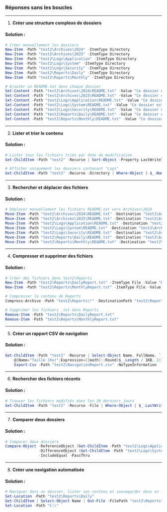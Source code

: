 ### Réponses sans les boucles

---

1. **Créer une structure complexe de dossiers**

#### **Solution :**
```powershell
# Créer manuellement les dossiers
New-Item -Path "test2\Archives\2024" -ItemType Directory
New-Item -Path "test2\Archives\2025" -ItemType Directory
New-Item -Path "test2\Logs\Application" -ItemType Directory
New-Item -Path "test2\Logs\System" -ItemType Directory
New-Item -Path "test2\Logs\Security" -ItemType Directory
New-Item -Path "test2\Reports\Daily" -ItemType Directory
New-Item -Path "test2\Reports\Monthly" -ItemType Directory

# Ajouter un README.txt dans chaque dossier
Set-Content -Path "test2\Archives\2024\README.txt" -Value "Ce dossier est utilisé pour : 2024"
Set-Content -Path "test2\Archives\2025\README.txt" -Value "Ce dossier est utilisé pour : 2025"
Set-Content -Path "test2\Logs\Application\README.txt" -Value "Ce dossier est utilisé pour : Application Logs"
Set-Content -Path "test2\Logs\System\README.txt" -Value "Ce dossier est utilisé pour : System Logs"
Set-Content -Path "test2\Logs\Security\README.txt" -Value "Ce dossier est utilisé pour : Security Logs"
Set-Content -Path "test2\Reports\Daily\README.txt" -Value "Ce dossier est utilisé pour : Daily Reports"
Set-Content -Path "test2\Reports\Monthly\README.txt" -Value "Ce dossier est utilisé pour : Monthly Reports"
```

---

2. **Lister et trier le contenu**

#### **Solution :**
```powershell
# Lister tous les fichiers triés par date de modification
Get-ChildItem -Path "test2" -Recurse | Sort-Object -Property LastWriteTime

# Afficher uniquement les dossiers contenant "Logs"
Get-ChildItem -Path "test2" -Recurse -Directory | Where-Object { $_.Name -like "*Logs*" }
```

---

3. **Rechercher et déplacer des fichiers**

#### **Solution :**
```powershell
# Déplacer manuellement les fichiers README.txt vers Archives\2024
Move-Item -Path "test2\Archives\2024\README.txt" -Destination "test2\Archives\2024\README_1.txt"
Move-Item -Path "test2\Archives\2025\README.txt" -Destination "test2\Archives\2024\README_2.txt"
Move-Item -Path "test2\Logs\Application\README.txt" -Destination "test2\Archives\2024\README_3.txt"
Move-Item -Path "test2\Logs\System\README.txt" -Destination "test2\Archives\2024\README_4.txt"
Move-Item -Path "test2\Logs\Security\README.txt" -Destination "test2\Archives\2024\README_5.txt"
Move-Item -Path "test2\Reports\Daily\README.txt" -Destination "test2\Archives\2024\README_6.txt"
Move-Item -Path "test2\Reports\Monthly\README.txt" -Destination "test2\Archives\2024\README_7.txt"
```

---

4. **Compresser et supprimer des fichiers**

#### **Solution :**
```powershell
# Créer des fichiers dans test2\Reports
New-Item -Path "test2\Reports\DailyReport.txt" -ItemType File -Value "Rapport quotidien"
New-Item -Path "test2\Reports\MonthlyReport.txt" -ItemType File -Value "Rapport mensuel"

# Compresser le contenu de Reports
Compress-Archive -Path "test2\Reports\*" -DestinationPath "test2\ReportsBackup.zip"

# Supprimer les fichiers .txt dans Reports
Remove-Item -Path "test2\Reports\DailyReport.txt"
Remove-Item -Path "test2\Reports\MonthlyReport.txt"
```

---

5. **Créer un rapport CSV de navigation**

#### **Solution :**
```powershell
Get-ChildItem -Path "test2" -Recurse | Select-Object Name, FullName, `
    @{Name="Taille (Ko)";Expression={[math]::Round($_.Length / 1KB, 2)}}, LastWriteTime |
    Export-Csv -Path "test2\NavigationReport.csv" -NoTypeInformation
```

---

6. **Rechercher des fichiers récents**

#### **Solution :**
```powershell
# Trouver les fichiers modifiés dans les 30 derniers jours
Get-ChildItem -Path "test2" -Recurse -File | Where-Object { $_.LastWriteTime -gt (Get-Date).AddDays(-30) }
```

---

7. **Comparer deux dossiers**

#### **Solution :**
```powershell
# Comparer deux dossiers
Compare-Object -ReferenceObject (Get-ChildItem -Path "test2\Logs\Application" | Select-Object -ExpandProperty Name) `
               -DifferenceObject (Get-ChildItem -Path "test2\Logs\System" | Select-Object -ExpandProperty Name) `
               -IncludeEqual -PassThru
```

---

8. **Créer une navigation automatisée**

#### **Solution :**
```powershell
# Naviguer dans un dossier, lister son contenu et sauvegarder dans un fichier
Set-Location -Path "test2\Reports\Daily"
Get-ChildItem | Select-Object Name | Out-File -FilePath "test2\Reports\Daily\summary.txt"
Set-Location -Path "C:\"
```